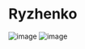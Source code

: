 # Ryzhenko
![image](https://user-images.githubusercontent.com/107180919/209534051-0830acd2-30ce-41c0-af48-210ff751f249.png)
![image](https://user-images.githubusercontent.com/107180919/209904108-d06778dd-e45c-46a4-bed6-1c0ef095ea24.png)
